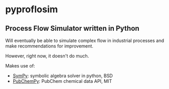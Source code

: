 # pyproflosim

## Process Flow Simulator written in Python

Will eventually be able to simulate complex flow in industrial processes and make recommendations for improvement.

However, right now, it doesn't do much.

Makes use of:

* [SymPy](http://www.sympy.org/en/index.html): symbolic algebra solver in python, BSD
* [PubChemPy](https://pubchempy.readthedocs.io/en/latest/): PubChem chemical data API, MIT

